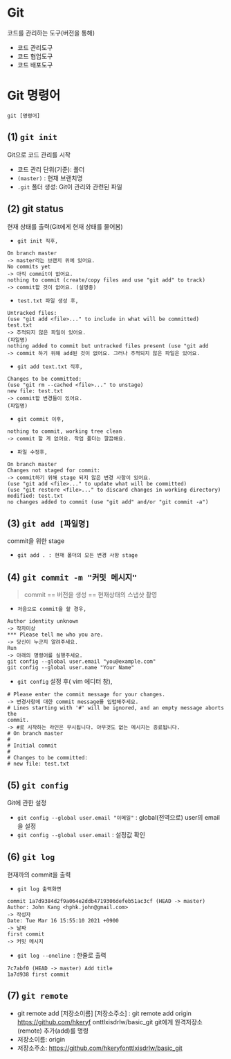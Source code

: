 # Git
코드를 관리하는 도구(버전을 통해)
- 코드 관리도구
- 코드 협업도구
- 코드 배포도구
# Git 명령어
`git [명령어]`
## (1) `git init`
Git으로 코드 관리를 시작
- 코드 관리 단위(기준): 폴더
- `(master)` : 현재 브랜치명
- `.git` 폴더 생성: Git이 관리와 관련된 파일
## (2) git status
현재 상태를 출력(Git에게 현재 상태를 물어봄)
- `git init 직후,`
```
On branch master
-> master라는 브랜치 위에 있어요.
No commits yet
-> 아직 commit이 없어요.
nothing to commit (create/copy files and use "git add" to track)
-> commit할 것이 없어요. (설명충)
```
- `test.txt 파일 생성 후,`
```
Untracked files:
(use "git add <file>..." to include in what will be committed)
test.txt
-> 추적되지 않은 파일이 있어요.
(파일명)
nothing added to commit but untracked files present (use "git add
-> commit 하기 위해 add된 것이 없어요. 그러나 추적되지 않은 파일은 있어요.
```

- `git add text.txt 직후,`
```
Changes to be committed:
(use "git rm --cached <file>..." to unstage)
new file: test.txt
-> commit할 변경들이 있어요.
(파일명)
```
- `git commit 이후,`
```
nothing to commit, working tree clean
-> commit 할 게 없어요. 작업 폴더는 깔끔해요.
```
- `파일 수정후,`
```
On branch master
Changes not staged for commit:
-> commit하기 위해 stage 되지 않은 변경 사항이 있어요.
(use "git add <file>..." to update what will be committed)
(use "git restore <file>..." to discard changes in working directory)
modified: test.txt
no changes added to commit (use "git add" and/or "git commit -a")
```
## (3) `git add [파일명]`
commit을 위한 stage
- `git add . : 현재 폴더의 모든 변경 사항 stage`
## (4) `git commit -m "커밋 메시지"`
> commit == 버전을 생성 == 현재상태의 스냅샷 촬영
- `처음으로 commit을 할 경우,`
```
Author identity unknown
-> 작자미상
*** Please tell me who you are.
-> 당신이 누군지 알려주세요.
Run
-> 아래의 명령어를 실행주세요.
git config --global user.email "you@example.com"
git config --global user.name "Your Name"
```
- `git config` 설정 후( vim 에디터 창),
```
# Please enter the commit message for your changes.
-> 변경사항에 대한 commit message를 입렵해주세요.
# Lines starting with '#' will be ignored, and an empty message aborts the
commit.
-> #로 시작하는 라인은 무시됩니다. 아무것도 없는 메시지는 종료됩니다.
# On branch master
#
# Initial commit
#
# Changes to be committed:
# new file: test.txt
```
## (5) `git config`
Git에 관한 설정

- `git config --global user.email "이메일"` : global(전역으로) user의 email을 설정 
- `git config --global user.email` : 설정값 확인
## (6) `git log`
현재까의 commit을 출력
- `git log 출력화면` 
```
commit 1a7d9384d2f9a064e2ddb4719306defeb51ac3cf (HEAD -> master)
Author: John Kang <hphk.john@gmail.com>
-> 작성자
Date: Tue Mar 16 15:55:10 2021 +0900
-> 날짜
first commit
-> 커밋 메시지
```
- `git log --oneline `: 한줄로 출력
```
7c7abf0 (HEAD -> master) Add title
1a7d938 first commit
```
## (7) `git remote`

- git remote add [저장소이름] [저장소주소] : git remote add origin https://github.com/hkeryf
onttlxisdrlw/basic_git
git에게 원격저장소(remote) 추가(add)를 명령
- 저장소이름: origin
- 저장소주소: https://github.com/hkeryfonttlxisdrlw/basic_git